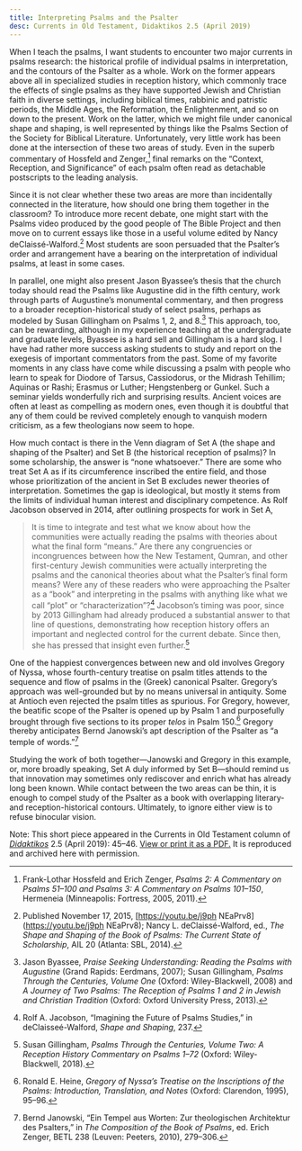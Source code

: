 ```yaml
---
title: Interpreting Psalms and the Psalter
desc: Currents in Old Testament, Didaktikos 2.5 (April 2019)
---
```


When I teach the psalms, I want students to encounter two major currents
in psalms research: the historical profile of individual psalms in
interpretation, and the contours of the Psalter as a whole. Work on the
former appears above all in specialized studies in reception history,
which commonly trace the effects of single psalms as they have supported
Jewish and Christian faith in diverse settings, including biblical
times, rabbinic and patristic periods, the Middle Ages, the Reformation,
the Enlightenment, and so on down to the present. Work on the latter,
which we might file under canonical shape and shaping, is well
represented by things like the Psalms Section of the Society for
Biblical Literature. Unfortunately, very little work has been done at
the intersection of these two areas of study. Even in the superb
commentary of Hossfeld and Zenger,[^fn1] final remarks on the “Context,
Reception, and Significance” of each psalm often read as detachable
postscripts to the leading analysis.

Since it is not clear whether these two areas are more than incidentally
connected in the literature, how should one bring them together in the
classroom? To introduce more recent debate, one might start with the
Psalms video produced by the good people of The Bible Project and then
move on to current essays like those in a useful volume edited by Nancy
deClaissé-Walford.[^fn2] Most students are soon persuaded that the
Psalter’s order and arrangement have a bearing on the interpretation of
individual psalms, at least in some cases.

In parallel, one might also present Jason Byassee’s thesis that the
church today should read the Psalms like Augustine did in the fifth
century, work through parts of Augustine’s monumental commentary, and
then progress to a broader reception-historical study of select psalms,
perhaps as modeled by Susan Gillingham on Psalms 1, 2, and 8.[^fn3] This
approach, too, can be rewarding, although in my experience teaching at
the undergraduate and graduate levels, Byassee is a hard sell and
Gillingham is a hard slog. I have had rather more success asking
students to study and report on the exegesis of important commentators
from the past. Some of my favorite moments in any class have come while
discussing a psalm with people who learn to speak for Diodore of Tarsus,
Cassiodorus, or the Midrash Tehillim; Aquinas or Rashi; Erasmus or
Luther; Hengstenberg or Gunkel. Such a seminar yields wonderfully rich
and surprising results. Ancient voices are often at least as compelling
as modern ones, even though it is doubtful that any of them could be
revived completely enough to vanquish modern criticism, as a few
theologians now seem to hope.

How much contact is there in the Venn diagram of Set A (the shape and
shaping of the Psalter) and Set B (the historical reception of psalms)?
In some scholarship, the answer is “none whatsoever.” There are some who
treat Set A as if its circumference inscribed the entire field, and
those whose prioritization of the ancient in Set B excludes newer
theories of interpretation. Sometimes the gap is ideological, but mostly
it stems from the limits of individual human interest and disciplinary
competence. As Rolf Jacobson observed in 2014, after outlining prospects
for work in Set A,
> It is time to integrate and test what we know about how the
> communities were actually reading the psalms with theories about what
> the final form “means.” Are there any congruencies or incongruences
> between how the New Testament, Qumran, and other first-century Jewish
> communities were actually interpreting the psalms and the canonical
> theories about what the Psalter’s final form means? Were any of these
> readers who were approaching the Psalter as a “book” and interpreting
> in the psalms with anything like what we call “plot” or
> “characterization”?[^fn4]
Jacobson’s timing was poor, since by 2013 Gillingham had already
produced a substantial answer to that line of questions, demonstrating
how reception history offers an important and neglected control for the
current debate. Since then, she has pressed that insight even
further.[^fn5]

One of the happiest convergences between new and old involves Gregory of
Nyssa, whose fourth-century treatise on psalm titles attends to the
sequence and flow of psalms in the (Greek) canonical Psalter. Gregory’s
approach was well-grounded but by no means universal in antiquity. Some
at Antioch even rejected the psalm titles as spurious. For Gregory,
however, the beatific scope of the Psalter is opened up by Psalm 1 and
purposefully brought through five sections to its proper *telos* in
Psalm 150.[^fn6] Gregory thereby anticipates Bernd Janowski’s apt
description of the Psalter as “a temple of words.”[^fn7]

Studying the work of both together—Janowski and Gregory in this example,
or, more broadly speaking, Set A duly informed by Set B—should remind us
that innovation may sometimes only rediscover and enrich what has
already long been known. While contact between the two areas can be
thin, it is enough to compel study of the Psalter as a book with
overlapping literary- and reception-historical contours. Ultimately, to
ignore either view is to refuse binocular vision.

Note: This short piece appeared in the Currents in Old Testament column
of [*Didaktikos*](https://didaktikosjournal.com) 2.5 (April 2019): 45–46.
[View or print it as a PDF.](/assets/pdf/publications/Driver_2019a.pdf)
It is reproduced and archived here with permission.

[^fn1]: Frank-Lothar Hossfeld and Erich Zenger, *Psalms 2: A Commentary on Psalms 51–100 and Psalms 3: A Commentary on Psalms 101–150*, Hermeneia (Minneapolis: Fortress, 2005, 2011).

[^fn2]: Published November 17, 2015, [https://youtu.be/j9ph NEaPrv8](https://youtu.be/j9ph NEaPrv8); Nancy L. deClaissé-Walford, ed., *The Shape and Shaping of the Book of Psalms: The Current State of Scholarship*, AIL 20 (Atlanta: SBL, 2014).

[^fn3]: Jason Byassee, *Praise Seeking Understanding: Reading the Psalms with Augustine* (Grand Rapids: Eerdmans, 2007); Susan Gillingham, *Psalms Through the Centuries, Volume One* (Oxford: Wiley-Blackwell, 2008) and *A Journey of Two Psalms: The Reception of Psalms 1 and 2 in Jewish and Christian Tradition* (Oxford: Oxford University Press, 2013).

[^fn4]: Rolf A. Jacobson, “Imagining the Future of Psalms Studies,” in deClaisseé-Walford, *Shape and Shaping*, 237.

[^fn5]: Susan Gillingham, *Psalms Through the Centuries, Volume Two: A Reception History Commentary on Psalms 1–72* (Oxford: Wiley-Blackwell, 2018).

[^fn6]: Ronald E. Heine, *Gregory of Nyssa’s Treatise on the Inscriptions of the Psalms: Introduction, Translation, and Notes* (Oxford: Clarendon, 1995), 95–96.

[^fn7]: Bernd Janowski, “Ein Tempel aus Worten: Zur theologischen Architektur des Psalters,” in *The Composition of the Book of Psalms*, ed. Erich Zenger, BETL 238 (Leuven: Peeters, 2010), 279–306.